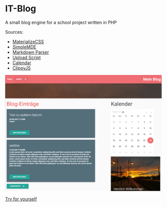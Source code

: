 # IT-Blog
A small blog engine for a school project written in PHP

Sources:
- [MaterializeCSS](http://materializecss.com/)
- [SimpleMDE](https://simplemde.com/)
- [Markdown Parser](https://github.com/michelf/php-markdown)
- [Upload Script](http://www.w3schools.com/php/php_file_upload.asp)
- [Calendar](https://github.com/yscoder/Calendar)
- [ClippyJS](https://github.com/smore-inc/clippy.js/)
 
 <img src="lib/Screenshot.PNG" alt="The Blog Interface" style="width: 600px;"/>
 
 [Try for yourself](https://dansblog.000webhostapp.com/index.php) 
